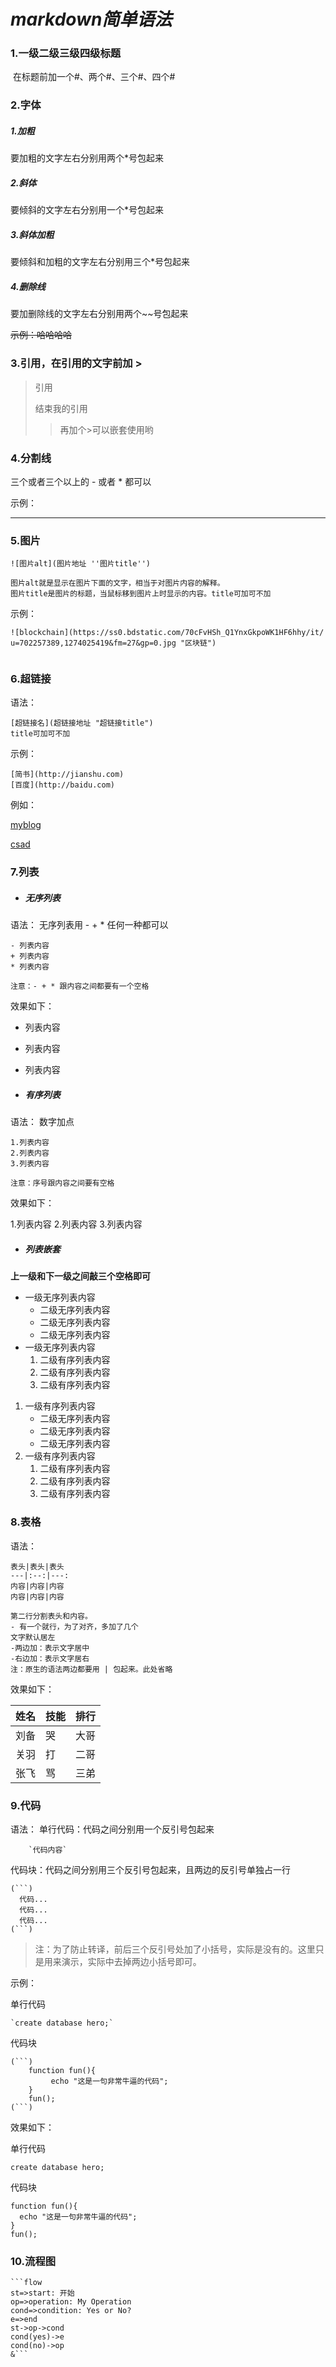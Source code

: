 # *markdown简单语法*

### 1.一级二级三级四级标题

​	在标题前加一个#、两个#、三个#、四个#

### 2.字体

##### 1.加粗

要加粗的文字左右分别用两个*号包起来 

##### 2.斜体

要倾斜的文字左右分别用一个*号包起来 

##### 3.斜体加粗

要倾斜和加粗的文字左右分别用三个*号包起来 

##### 4.删除线

要加删除线的文字左右分别用两个~~号包起来 

~~示例：哈哈哈哈~~

### 3.引用，在引用的文字前加 >

> 引用
>
> 结束我的引用
>
> > 再加个>可以嵌套使用哟

### 4.分割线

三个或者三个以上的 - 或者 * 都可以

示例：

-----

### 5.图片

```
![图片alt](图片地址 ''图片title'')

图片alt就是显示在图片下面的文字，相当于对图片内容的解释。
图片title是图片的标题，当鼠标移到图片上时显示的内容。title可加可不加
```

示例：

```
![blockchain](https://ss0.bdstatic.com/70cFvHSh_Q1YnxGkpoWK1HF6hhy/it/
u=702257389,1274025419&fm=27&gp=0.jpg "区块链")
```

![]()



### 6.超链接

语法：

```
[超链接名](超链接地址 "超链接title")
title可加可不加
```

示例：

```
[简书](http://jianshu.com)
[百度](http://baidu.com)
```

 例如：

[myblog](https://github.com/WonderYang/C-C-_StudyMemory)

[csad ](http://fsd.com)

### 7.列表

- ##### 无序列表

语法：
 无序列表用 - + * 任何一种都可以

```
- 列表内容
+ 列表内容
* 列表内容

注意：- + * 跟内容之间都要有一个空格
```

效果如下：

- 列表内容

- 列表内容

- 列表内容

- ##### 有序列表

语法：
 数字加点

```
1.列表内容
2.列表内容
3.列表内容

注意：序号跟内容之间要有空格
```

效果如下：

1.列表内容
 2.列表内容
 3.列表内容

- ##### 列表嵌套

**上一级和下一级之间敲三个空格即可**

- 一级无序列表内容
  - 二级无序列表内容
  - 二级无序列表内容
  - 二级无序列表内容
- 一级无序列表内容
  1. 二级有序列表内容
  2. 二级有序列表内容
  3. 二级有序列表内容

1. 一级有序列表内容
   - 二级无序列表内容
   - 二级无序列表内容
   - 二级无序列表内容
2. 一级有序列表内容
   1. 二级有序列表内容
   2. 二级有序列表内容
   3. 二级有序列表内容

 ### 8.表格

语法：

```
表头|表头|表头
---|:--:|---:
内容|内容|内容
内容|内容|内容

第二行分割表头和内容。
- 有一个就行，为了对齐，多加了几个
文字默认居左
-两边加：表示文字居中
-右边加：表示文字居右
注：原生的语法两边都要用 | 包起来。此处省略
```

效果如下：

| 姓名 | 技能 | 排行 |
| ---- | ---- | ---- |
| 刘备 | 哭   | 大哥 |
| 关羽 | 打   | 二哥 |
| 张飞 | 骂   | 三弟 |

### 9.代码

语法：
 单行代码：代码之间分别用一个反引号包起来

```
    `代码内容`
```

代码块：代码之间分别用三个反引号包起来，且两边的反引号单独占一行

```
(```)
  代码...
  代码...
  代码...
(```)
```

> 注：为了防止转译，前后三个反引号处加了小括号，实际是没有的。这里只是用来演示，实际中去掉两边小括号即可。

示例：

单行代码

```
`create database hero;`
```

代码块

```
(```)
    function fun(){
         echo "这是一句非常牛逼的代码";
    }
    fun();
(```)
```

效果如下：

单行代码

`create database hero;`

代码块

```
function fun(){
  echo "这是一句非常牛逼的代码";
}
fun();
```



### 10.流程图

```
​```flow
st=>start: 开始
op=>operation: My Operation
cond=>condition: Yes or No?
e=>end
st->op->cond
cond(yes)->e
cond(no)->op
&```
```



 

 

 

 

 





 

 

 

 